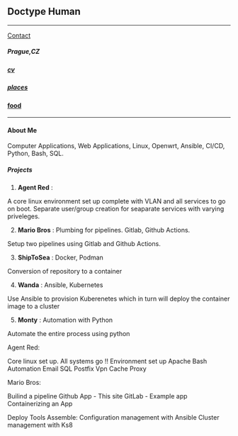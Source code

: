
## Doctype Human     

---

[Contact](/contact/contact.md)

##### Prague,CZ

##### [cv](/Resume_AF.pdf)

##### [places](/places/places.md)

#### [food](/food/food.md)

----


#### About Me

Computer Applications, Web Applications, Linux, Openwrt, Ansible, CI/CD, Python, Bash, SQL.



##### Projects


1. **Agent Red** :


 A core linux environment set up complete with VLAN and all services to go on boot. Separate user/group  creation for seaparate services with varying priveleges.
 

2. **Mario Bros** : Plumbing for pipelines. Gitlab, Github Actions.

 Setup two pipelines using Gitlab and Github Actions. 


3. **ShipToSea** : Docker, Podman

 Conversion of repository to a container



4. **Wanda** : Ansible, Kubernetes

 Use Ansible to provision Kuberenetes which in turn will deploy the container image to a cluster



5. **Monty** : Automation with Python
  
  Automate the entire process using python



Agent Red:

Core linux set up. All systems go !!
Environment set up
Apache
Bash Automation
Email
SQL
Postfix
Vpn
Cache
Proxy

Mario Bros:

Builind a pipeline
Github App - This site
GitLab - Example app
Containerizing an App

Deploy Tools Assemble:
Configuration management with Ansible
Cluster management with Ks8

